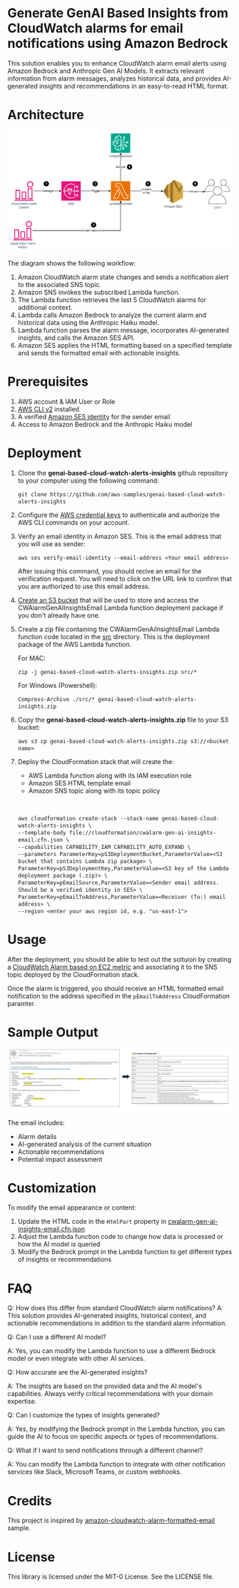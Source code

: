 # Generate GenAI Based Insights from CloudWatch alarms for email notifications using Amazon Bedrock

This solution enables you to enhance CloudWatch alarm email alerts using Amazon Bedrock and Anthropic Gen AI Models. It extracts relevant information from alarm messages, analyzes historical data, and provides AI-generated insights and recommendations in an easy-to-read HTML format.

# Architecture

![Architecture Diagram](./CloudWatchAlarmGenAIInsightsEmail-ArchitectureDiagram.png)

The diagram shows the following workflow:

1. Amazon CloudWatch alarm state changes and sends a notification alert to the associated SNS topic.
2. Amazon SNS invokes the subscribed Lambda function.
3. The Lambda function retrieves the last 5 CloudWatch alarms for additional context.
4. Lambda calls Amazon Bedrock to analyze the current alarm and historical data using the Anthropic Haiku model.
5. Lambda function parses the alarm message, incorporates AI-generated insights, and calls the Amazon SES API.
6. Amazon SES applies the HTML formatting based on a specified template and sends the formatted email with actionable insights.

# Prerequisites

1. AWS account & IAM User or Role 
2. [AWS CLI v2](https://docs.aws.amazon.com/cli/latest/userguide/getting-started-install.html) installed
3. A verified [Amazon SES identity](https://docs.aws.amazon.com/ses/latest/dg/verify-addresses-and-domains.html) for the sender email
4. Access to Amazon Bedrock and the Anthropic Haiku model

# Deployment
1. Clone the **genai-based-cloud-watch-alerts-insights** github repository to your computer using the following command:
    ```
    git clone https://github.com/aws-samples/genai-based-cloud-watch-alerts-insights
    ```

2. Configure the [AWS credential keys](https://docs.aws.amazon.com/cli/latest/userguide/cli-configure-quickstart.html) to authenticate and authorize the AWS CLI commands on your account.

3. Verify an email identity in Amazon SES. This is the email address that you will use as sender:
    ```
    aws ses verify-email-identity --email-address <Your email address>
    ```
    After issuing this command, you should recive an email for the verification request. You will need to click on the URL link to confirm that you are authorized to use this email address.

4. [Create an S3 bucket](https://docs.aws.amazon.com/AmazonS3/latest/userguide/create-bucket-overview.html) that will be used to store and access the CWAlarmGenAIInsightsEmail Lambda function deployment package if you don't already have one.

5. Create a zip file containing the CWAlarmGenAiInsightsEmail Lambda function code located in the [src](./src/) directory. This is the deployment package of the AWS Lambda function.
   
   For MAC: 
    ```
    zip -j genai-based-cloud-watch-alerts-insights.zip src/*
    ```

    For Windows (Powershell):
    ```
    Compress-Archive ./src/* genai-based-cloud-watch-alerts-insights.zip
    ```


6. Copy the **genai-based-cloud-watch-alerts-insights.zip** file to your S3 bucket:
    ```
    aws s3 cp genai-based-cloud-watch-alerts-insights.zip s3://<bucket name>
    ```

7. Deploy the CloudFormation stack that will create the:
     -  AWS Lambda function along with its IAM execution role
     -  Amazon SES HTML template email
     -  Amazon SNS topic along with its topic policy
     
     &nbsp;

    ```
    aws cloudformation create-stack --stack-name genai-based-cloud-watch-alerts-insights \
    --template-body file://cloudformation/cwalarm-gen-ai-insights-email.cfn.json \
    --capabilities CAPABILITY_IAM CAPABILITY_AUTO_EXPAND \
    --parameters ParameterKey=pS3DeploymentBucket,ParameterValue=<S3 bucket that contains Lambda zip package> \
	ParameterKey=pS3DeploymentKey,ParameterValue=<S3 key of the Lambda deployment package (.zip)> \
    ParameterKey=pEmailSource,ParameterValue=<Sender email address. Should be a verified identity in SES> \
    ParameterKey=pEmailToAddress,ParameterValue=<Receiver (To:) email address> \
    --region <enter your aws region id, e.g. "us-east-1">
    ```
# Usage
After the deployment, you should be able to test out the soltuion by creating a [CloudWatch Alarm based on EC2 metric](https://docs.aws.amazon.com/AWSEC2/latest/UserGuide/using-cloudwatch-createalarm.html) and associating it to the SNS topic deployed by the CloudFormation stack.

Once the alarm is triggered, you should receive an HTML formatted email notification to the address specified in the ```pEmailToAddress``` CloudFormation paramter.


# Sample Output

![Sample Output](./CloudWatchAlarmGenAIInsightsEmail-SampleOutput.png)

The email includes:
- Alarm details
- AI-generated analysis of the current situation
- Actionable recommendations
- Potential impact assessment

# Customization

To modify the email appearance or content:
1. Update the HTML code in the `HtmlPart` property in [cwalarm-gen-ai-insights-email.cfn.json](./cloudformation/cwalarm-gen-ai-insights-email.cfn.json)
2. Adjust the Lambda function code to change how data is processed or how the AI model is queried
3. Modify the Bedrock prompt in the Lambda function to get different types of insights or recommendations

# FAQ

Q: How does this differ from standard CloudWatch alarm notifications?
A: This solution provides AI-generated insights, historical context, and actionable recommendations in addition to the standard alarm information.

Q: Can I use a different AI model?

A: Yes, you can modify the Lambda function to use a different Bedrock model or even integrate with other AI services.

Q: How accurate are the AI-generated insights?

A: The insights are based on the provided data and the AI model's capabilities. Always verify critical recommendations with your domain expertise.

Q: Can I customize the types of insights generated?

A: Yes, by modifying the Bedrock prompt in the Lambda function, you can guide the AI to focus on specific aspects or types of recommendations.

Q: What if I want to send notifications through a different channel?

A: You can modify the Lambda function to integrate with other notification services like Slack, Microsoft Teams, or custom webhooks.

# Credits

This project is inspired by [amazon-cloudwatch-alarm-formatted-email](https://github.com/aws-samples/amazon-cloudwatch-alarm-formatted-email) sample.

# License

This library is licensed under the MIT-0 License. See the LICENSE file.
